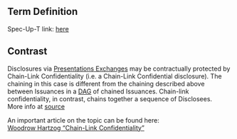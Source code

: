 ## Term Definition

Spec-Up-T link: <a href='https://weboftrust.github.io/WOT-terms/docs/glossary/chain-link-confidentiality'>here</a>

## Contrast
Disclosures via [Presentations Exchanges](presentation-exchange) may be contractually protected by Chain-Link Confidentiality (i.e. a Chain-Link Confidential disclosure). The chaining in this case is different from the chaining described above between Issuances in a [DAG](directed-acyclic-graph) of chained Issuances. Chain-link confidentiality, in contrast, chains together a sequence of Disclosees.   
More info at [source](https://github.com/WebOfTrust/ietf-ipex/blob/main/draft-ssmith-ipex.md#chain-link-confidentiality)

An important article on the topic can be found here:   
[Woodrow Hartzog “Chain-Link Confidentiality”](https://papers.ssrn.com/sol3/papers.cfm?abstract_id=2045818)
